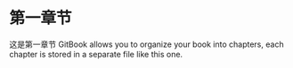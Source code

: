 # 第一章节
这是第一章节
GitBook allows you to organize your book into chapters, each chapter is stored in a separate file like this one.

